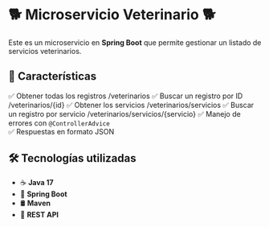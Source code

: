 # 🐕 Microservicio Veterinario 🐕

Este es un microservicio en **Spring Boot** que permite gestionar un listado de servicios veterinarios.

## 🚀 Características
✅ Obtener todas los registros /veterinarios
✅ Buscar un registro por ID /veterinarios/{id}
✅ Obtener los servicios /veterinarios/servicios
✅ Buscar un registro por servicio /veterinarios/servicios/{servicio}
✅ Manejo de errores con `@ControllerAdvice`  
✅ Respuestas en formato JSON  

## 🛠️ Tecnologías utilizadas
- ☕ **Java 17**
- 🌱 **Spring Boot**
- 🛢️ **Maven**
- 📡 **REST API**
